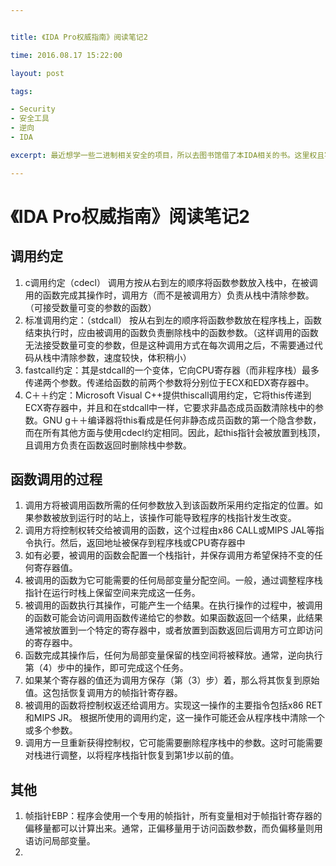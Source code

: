 ```yaml
---


title: 《IDA Pro权威指南》阅读笔记2

time: 2016.08.17 15:22:00

layout: post

tags:

- Security
- 安全工具
- 逆向
- IDA

excerpt: 最近想学一些二进制相关安全的项目，所以去图书馆借了本IDA相关的书。这里权且写个笔记

---
```


# 《IDA Pro权威指南》阅读笔记2

## 调用约定

1. c调用约定（cdecl） 调用方按从右到左的顺序将函数参数放入栈中，在被调用的函数完成其操作时，调用方（而不是被调用方）负责从栈中清除参数。（可接受数量可变的参数的函数）
2. 标准调用约定：（stdcall） 按从右到左的顺序将函数参数放在程序栈上，函数结束执行时，应由被调用的函数负责删除栈中的函数参数。（这样调用的函数无法接受数量可变的参数，但是这种调用方式在每次调用之后，不需要通过代码从栈中清除参数，速度较快，体积稍小）
3. fastcall约定：其是stdcall的一个变体，它向CPU寄存器（而非程序栈）最多传递两个参数。传递给函数的前两个参数将分别位于ECX和EDX寄存器中。
4. C＋＋约定：Microsoft Visual C++提供thiscall调用约定，它将this传递到ECX寄存器中，并且和在stdcall中一样，它要求非晶态成员函数清除栈中的参数。GNU g＋＋编译器将this看成是任何非静态成员函数的第一个隐含参数，而在所有其他方面与使用cdecl约定相同。因此，起this指针会被放置到栈顶，且调用方负责在函数返回时删除栈中参数。

## 函数调用的过程

1. 调用方将被调用函数所需的任何参数放入到该函数所采用约定指定的位置。如果参数被放到运行时的站上，该操作可能导致程序的栈指针发生改变。
2. 调用方将控制权转交给被调用的函数，这个过程由x86 CALL或MIPS JAL等指令执行。然后，返回地址被保存到程序栈或CPU寄存器中
3. 如有必要，被调用的函数会配置一个栈指针，并保存调用方希望保持不变的任何寄存器值。
4. 被调用的函数为它可能需要的任何局部变量分配空间。一般，通过调整程序栈指针在运行时栈上保留空间来完成这一任务。
5. 被调用的函数执行其操作，可能产生一个结果。在执行操作的过程中，被调用的函数可能会访问调用函数传递给它的参数。如果函数返回一个结果，此结果通常被放置到一个特定的寄存器中，或者放置到函数返回后调用方可立即访问的寄存器中。
6. 函数完成其操作后，任何为局部变量保留的栈空间将被释放。通常，逆向执行第（4）步中的操作，即可完成这个任务。
7. 如果某个寄存器的值还为调用方保存（第（3）步）着，那么将其恢复到原始值。这包括恢复调用方的帧指针寄存器。
8. 被调用的函数将控制权返还给调用方。实现这一操作的主要指令包括x86 RET 和MIPS JR。 根据所使用的调用约定，这一操作可能还会从程序栈中清除一个或多个参数。
9. 调用方一旦重新获得控制权，它可能需要删除程序栈中的参数。这时可能需要对栈进行调整，以将程序栈指针恢复到第1步以前的值。

## 其他

1. 帧指针EBP：程序会使用一个专用的帧指针，所有变量相对于帧指针寄存器的偏移量都可以计算出来。通常，正偏移量用于访问函数参数，而负偏移量则用语访问局部变量。
2. 